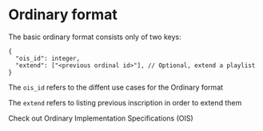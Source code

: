 # Ordinary format


The basic ordinary format consists only of two keys:
```
{
  "ois_id": integer,
  "extend": ["<previous ordinal id>"], // Optional, extend a playlist
}
```

The `ois_id` refers to the diffent use cases for the Ordinary format

The `extend` refers to listing previous inscription in order to extend them

Check out Ordinary Implementation Specifications (OIS)
